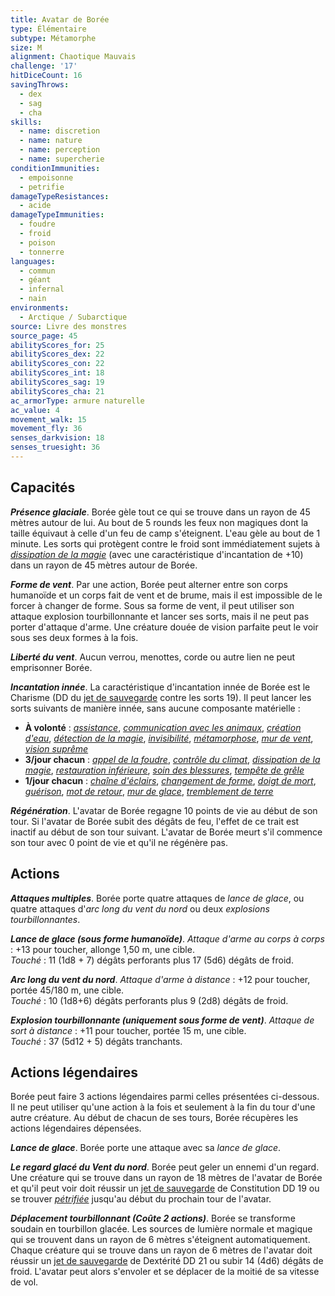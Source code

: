 ```yaml
---
title: Avatar de Borée
type: Élémentaire
subtype: Métamorphe
size: M
alignment: Chaotique Mauvais
challenge: '17'
hitDiceCount: 16
savingThrows:
  - dex
  - sag
  - cha
skills:
  - name: discretion
  - name: nature
  - name: perception
  - name: supercherie
conditionImmunities:
  - empoisonne
  - petrifie
damageTypeResistances:
  - acide
damageTypeImmunities:
  - foudre
  - froid
  - poison
  - tonnerre
languages:
  - commun
  - géant
  - infernal
  - nain
environments:
  - Arctique / Subarctique
source: Livre des monstres
source_page: 45
abilityScores_for: 25
abilityScores_dex: 22
abilityScores_con: 22
abilityScores_int: 18
abilityScores_sag: 19
abilityScores_cha: 21
ac_armorType: armure naturelle
ac_value: 4
movement_walk: 15
movement_fly: 36
senses_darkvision: 18
senses_truesight: 36
---
```

## Capacités
_**Présence glaciale**_. Borée gèle tout ce qui se trouve dans un rayon de 45 mètres autour de lui. Au bout de 5 rounds les feux non magiques dont la taille équivaut à celle d'un feu de camp s'éteignent. L'eau gèle au bout de 1 minute. Les sorts qui protègent contre le froid sont immédiatement sujets à [_dissipation de la magie_](/grimoire/dissipation-de-la-magie/) (avec une caractéristique d'incantation de +10) dans un rayon de 45 mètres autour de Borée.

_**Forme de vent**_. Par une action, Borée peut alterner entre son corps humanoïde et un corps fait de vent et de brume, mais il est impossible de le forcer à changer de forme. Sous sa forme de vent, il peut utiliser son attaque explosion tourbillonnante et lancer ses sorts, mais il ne peut pas porter d'attaque d'arme. Une créature douée de vision parfaite peut le voir sous ses deux formes à la fois.

_**Liberté du vent**_. Aucun verrou, menottes, corde ou autre lien ne peut emprisonner Borée.

_**Incantation innée**_. La caractéristique d'incantation innée de Borée est le Charisme (DD du [jet de sauvegarde](/utiliser-les-caracteristiques/#jets-de-sauvegarde) contre les sorts 19). Il peut lancer les sorts suivants de manière innée, sans aucune composante matérielle :
* **À volonté** : [_assistance_](/grimoire/assistance/), [_communication avec les animaux_](/grimoire/communication-avec-les-animaux/), [_création d'eau_](/grimoire/creation-de-nourriture-et-d-eau/), [_détection de la magie_](/grimoire/detection-de-la-magie/), [_invisibilité_](/grimoire/invisibilite/), [_métamorphose_](/grimoire/metamorphose/), [_mur de vent_](/grimoire/mur-de-vent/), [_vision suprême_](/grimoire/vision-supreme/)
* **3/jour chacun** : [_appel de la foudre_](/grimoire/appel-de-la-foudre/), [_contrôle du climat_](/grimoire/controle-du-climat/), [_dissipation de la magie_](/grimoire/dissipation-de-la-magie/), [_restauration inférieure_](/grimoire/restauration-inferieure/), [_soin des blessures_](/grimoire/soin-des-blessures/), [_tempête de grêle_](/grimoire/tempete-de-grele/)
* **1/jour chacun** : [_chaîne d'éclairs_](/grimoire/chaine-d-eclairs/), [_changement de forme_](/grimoire/changement-de-forme/), [_doigt de mort_](/grimoire/doigt-de-mort/), [_guérison_](/grimoire/guerison/), [_mot de retour_](/grimoire/mot-de-retour/), [_mur de glace_](/grimoire/mur-de-glace/), [_tremblement de terre_](/grimoire/tremblement-de-terre/)

_**Régénération**_. L'avatar de Borée regagne 10 points de vie au début de son tour. Si l'avatar de Borée subit des dégâts de feu, l'effet de ce trait est inactif au début de son tour suivant. L'avatar de Borée meurt s'il commence son tour avec 0 point de vie et qu'il ne régénère pas.

## Actions
_**Attaques multiples**_. Borée porte quatre attaques de _lance de glace_, ou quatre attaques d'_arc long du vent du nord_ ou deux _explosions tourbillonnantes_.

_**Lance de glace (sous forme humanoïde)**_. _Attaque d'arme au corps à corps_ : +13 pour toucher, allonge 1,50 m, une cible.  
_Touché_ : 11 (1d8 + 7) dégâts perforants plus 17 (5d6) dégâts de froid.

_**Arc long du vent du nord**_. _Attaque d'arme à distance_ : +12 pour toucher, portée 45/180 m, une cible.  
_Touché_ : 10 (1d8+6) dégâts perforants plus 9 (2d8) dégâts de froid.

_**Explosion tourbillonnante (uniquement sous forme de vent)**_. _Attaque de sort à distance_ : +11 pour toucher, portée 15 m, une cible.  
_Touché_ : 37 (5d12 + 5) dégâts tranchants.

## Actions légendaires
Borée peut faire 3 actions légendaires parmi celles présentées ci-dessous. Il ne peut utiliser qu'une action à la fois et seulement à la fin du tour d'une autre créature. Au début de chacun de ses tours, Borée récupères les actions légendaires dépensées.

_**Lance de glace**_. Borée porte une attaque avec sa _lance de glace_.

_**Le regard glacé du Vent du nord**_. Borée peut geler un ennemi d'un regard. Une créature qui se trouve dans un rayon de 18 mètres de l'avatar de Borée et qu'il peut voir doit réussir un [jet de sauvegarde](/utiliser-les-caracteristiques/#jets-de-sauvegarde) de Constitution DD 19 ou se trouver [_pétrifiée_](/gerer-la-sante-du-personnage/#petrifie) jusqu'au début du prochain tour de l'avatar.

_**Déplacement tourbillonnant (Coûte 2 actions)**_. Borée se transforme soudain en tourbillon glacée. Les sources de lumière normale et magique qui se trouvent dans un rayon de 6 mètres s'éteignent automatiquement. Chaque créature qui se trouve dans un rayon de 6 mètres de l'avatar doit réussir un [jet de sauvegarde](/utiliser-les-caracteristiques/#jets-de-sauvegarde) de Dextérité DD 21 ou subir 14 (4d6) dégâts de froid. L'avatar peut alors s'envoler et se déplacer de la moitié de sa vitesse de vol.
